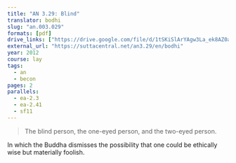 ```yaml
---
title: "AN 3.29: Blind"
translator: bodhi
slug: "an.003.029"
formats: [pdf]
drive_links: ["https://drive.google.com/file/d/1tSKiSlArYAgw3La_ek8AZ0ao0svs4jqw/view?usp=drivesdk"]
external_url: "https://suttacentral.net/an3.29/en/bodhi"
year: 2012
course: lay
tags:
  - an
  - becon
pages: 2
parallels:
  - ea-2.3
  - ea-2.41
  - sf11
---
```


> The blind person, the one-eyed person, and the two-eyed person.

In which the Buddha dismisses the possibility that one could be ethically wise but materially foolish.

